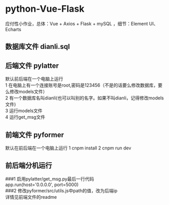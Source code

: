 # python-Vue-Flask
应付性小作业，总体：Vue + Axios + Flask + mySQL ，细节：Element UI、Echarts

## 数据库文件 dianli.sql

## 后端文件 pylatter
默认前后端在一个电脑上运行  
1 在电脑上有一个连接账号是root,密码是123456（不是的话要么修改数据库，要么修改models文件）  
2 有一个数据库名叫dianli(也可以叫别的名字。如果不叫dianli，记得修改models文件)  
3 运行models文件  
4 运行get_msg文件  

## 前端文件 pyformer
默认在前后端在一个电脑上运行
1 cnpm install
2 cnpm run dev

## 前后端分机运行
###1 启用pylatter/get_msg.py最后一行代码  
app.run(host='0.0.0.0', port=5000)  
###2 修改pyformer/src/utils.js中path的值，改为后端ip  
详情见前端文件的readme
